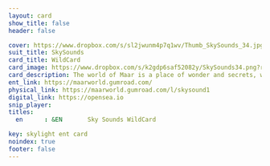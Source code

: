 ```yaml
---
layout: card
show_title: false
header: false

cover: https://www.dropbox.com/s/sl2jwunm4p7q1wv/Thumb_SkySounds_34.jpg?raw=1
suit_title: SkySounds
card_title: WildCard
card_image: https://www.dropbox.com/s/k2gdp6saf52082y/SkySounds34.png?raw=1
card_description: The world of Maar is a place of wonder and secrets, where the stars dance in the sky and the colors of the earth sing. It is a Circumbinary planet, where two suns embrace, and four moons keep watch. A world where triune brain beings roam, creatures of infinite creation and curiosity. The Maar, a volcanic crater, is the heart of this world. It was born from a fiery kiss between the earth and the water, and it holds within it a lake as calm as a dream. The Maar is a place of pilgrimage, where the people of Maar come to listen to the whispers of the earth and the songs of the stars. The Maar has been a source of inspiration for the people since ancient times. They have woven myths and legends around it, and they have created music that echoes its beauty and power. Music is woven into the fabric of their society, it is the rhythm of their days and the melody of their nights.
ent_link: https://maarworld.gumroad.com/
physical_link: https://maarworld.gumroad.com/l/skysound1
digital_link: https://opensea.io
snip_player: 
titles:
  en      : &EN       Sky Sounds WildCard 

key: skylight ent card 
noindex: true
footer: false
---
```

